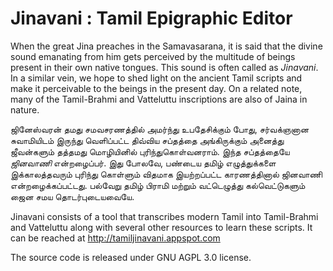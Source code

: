 # Jinavani : Tamil Epigraphic Editor

When the great Jina preaches in the Samavasarana, it is said that the divine sound emanating from him gets perceived by the multitude of beings present in their own native tongues. This sound is often called as <i>Jinavani</i>. In a similar vein, we hope to shed light on the ancient Tamil scripts and make it perceivable to the beings in the present day. On a related note, many of the Tamil-Brahmi and Vatteluttu inscriptions are also of Jaina in nature.

ஜினேஸ்வரன் தமது சமவசரணத்தில் அமர்ந்து உபதேசிக்கும் போது, சர்வக்ஞனான சுவாமியிடம் இருந்து வெளிப்பட்ட திவ்விய  சப்தத்தை அங்கிருக்கும் அனைத்து ஜீவன்களும் தத்தமது மொழியினில் புரிந்துகொள்வனராம். இந்த சப்தத்தையே  <i>ஜினவாணி</i> என்றழைப்பர். இது போலவே, பண்டைய தமிழ் எழுத்துக்களை இக்காலத்தவரும் புரிந்து கொள்ளும் விதமாக இயற்றப்பட்ட  காரணத்தினால் ஜினவாணி என்றழைக்கப்பட்டது. பல்வேறு தமிழ் பிராமி மற்றும் வட்டெழுத்து கல்வெட்டுகளும் ஜைன சமய தொடர்புடையவையே.

Jinavani consists of a tool that transcribes modern Tamil into Tamil-Brahmi and Vatteluttu along with several other resources to learn these scripts. It can be reached at http://tamiljinavani.appspot.com

The source code is released under GNU AGPL 3.0 license.

